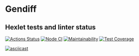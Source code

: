 # Gendiff

## Hexlet tests and linter status

[![Actions Status](https://github.com/per0w/frontend-project-46/actions/workflows/hexlet-check.yml/badge.svg)](https://github.com/per0w/frontend-project-46/actions)
[![Node CI](https://github.com/per0w/frontend-project-46/actions/workflows/ci.yml/badge.svg)](https://github.com/per0w/frontend-project-46/actions/workflows/ci.yml)
[![Maintainability](https://api.codeclimate.com/v1/badges/63846285330832de35be/maintainability)](https://codeclimate.com/github/per0w/frontend-project-46/maintainability)
[![Test Coverage](https://api.codeclimate.com/v1/badges/63846285330832de35be/test_coverage)](https://codeclimate.com/github/per0w/frontend-project-46/test_coverage)

[![asciicast](https://asciinema.org/a/mf5nkxxtNttZyW3OsDLagbcX6.svg)](https://asciinema.org/a/mf5nkxxtNttZyW3OsDLagbcX6)
